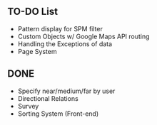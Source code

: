 ## TO-DO List

- Pattern display for SPM filter
- Custom Objects w/ Google Maps API routing
- Handling the Exceptions of data
- Page System

## DONE

- Specify near/medium/far by user
- Directional Relations
- Survey
- Sorting System (Front-end)
